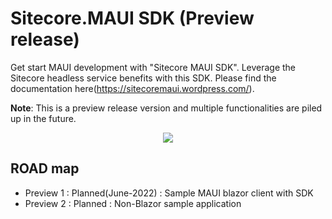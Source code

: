 # Sitecore.MAUI SDK (Preview release)

Get start MAUI development with "Sitecore MAUI SDK". Leverage the Sitecore headless service benefits with this SDK. Please find the documentation here(https://sitecoremaui.wordpress.com/).

**Note**: This is a preview release version and multiple functionalities are piled up in the future.

<p align="center">
  <img src="https://user-images.githubusercontent.com/11770345/173193712-8ccef564-78d0-47e8-9daf-54e1f022c3a0.png" />
</p>

## ROAD map

* Preview 1 : Planned(June-2022) : Sample MAUI blazor client with SDK
* Preview 2 : Planned : Non-Blazor sample application
